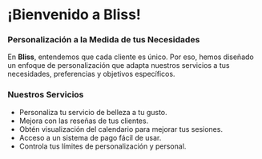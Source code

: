 # ¡Bienvenido a Bliss!

### Personalización a la Medida de tus Necesidades

En **Bliss**, entendemos que cada cliente es único. Por eso, hemos diseñado un enfoque de personalización que adapta nuestros servicios a tus necesidades, preferencias y objetivos específicos.

### Nuestros Servicios
- Personaliza tu servicio de belleza a tu gusto.
- Mejora con las reseñas de tus clientes.
- Obtén visualización del calendario para mejorar tus sesiones.
- Acceso a un sistema de pago fácil de usar.
- Controla tus límites de personalización y personal.

